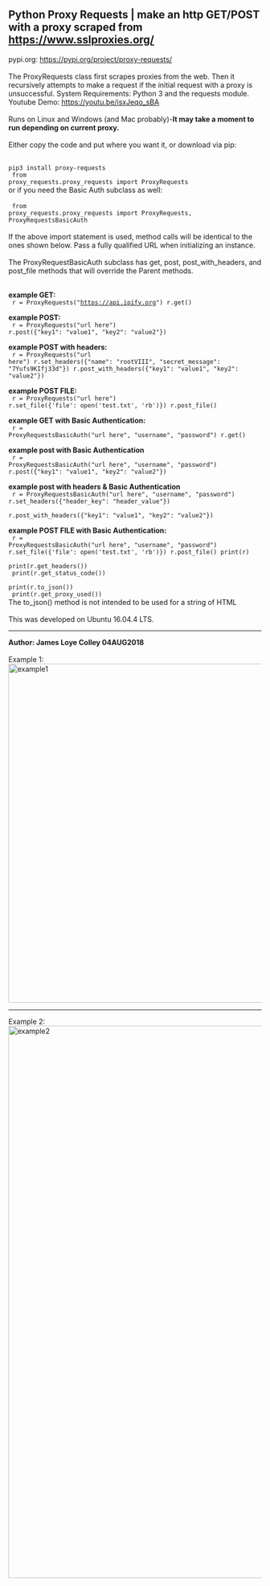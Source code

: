 ## Python Proxy Requests | make an http GET/POST with a proxy scraped from https://www.sslproxies.org/
pypi.org: https://pypi.org/project/proxy-requests/
<br><br>
The ProxyRequests class first scrapes proxies from the web. Then it recursively attempts to make a request if the initial request with a proxy is unsuccessful. System Requirements: Python 3 and the requests module.
<br> Youtube Demo:  https://youtu.be/isxJeqo_sBA
<br><br>
Runs on Linux and Windows (and Mac probably)-<b>It may take a moment to run depending on current proxy.</b>
<br><br>
Either copy the code and put where you want it, or download via pip:
<br><br>
<code>
pip3 install proxy-requests
</code>
<br>
<code>
from proxy_requests.proxy_requests import ProxyRequests
</code>
<br>
or if you need the Basic Auth subclass as well:
<br><br>
<code>
from proxy_requests.proxy_requests import ProxyRequests, ProxyRequestsBasicAuth
</code>
<br><br>
If the above import statement is used, method calls will be identical to the ones shown below. Pass a fully qualified URL when initializing an instance.
<br><br>
The ProxyRequestBasicAuth subclass has get, post, post_with_headers, and post_file methods that will override the Parent methods.
<br><br>

<b>example GET:</b><br>
<code>
  r = ProxyRequests("https://api.ipify.org")
  r.get()
</code>

<b>example POST:</b><br>
<code>
  r = ProxyRequests("url here")
  r.post({"key1": "value1", "key2": "value2"})
</code>

<b>example POST with headers:</b><br>
<code>
  r = ProxyRequests("url here")
  r.set_headers({"name": "rootVIII", "secret_message": "7Yufs9KIfj33d"})
  r.post_with_headers({"key1": "value1", "key2": "value2"})
</code>

<b>example POST FILE:</b><br>
<code>
  r = ProxyRequests("url here")
  r.set_file({'file': open('test.txt', 'rb')})
  r.post_file()
</code>

<b>example GET with Basic Authentication:</b><br>
<code>
  r = ProxyRequestsBasicAuth("url here", "username", "password")
  r.get()
</code>

<b>example post with Basic Authentication</b><br>
<code>
  r = ProxyRequestsBasicAuth("url here", "username", "password")
  r.post({"key1": "value1", "key2": "value2"})
</code>

<b>example post with headers & Basic Authentication</b><br>
<code>
  r = ProxyRequestsBasicAuth("url here", "username", "password")
  r.set_headers({"header_key": "header_value"})<br>
  r.post_with_headers({"key1": "value1", "key2": "value2"})
</code>

<b>example POST FILE with Basic Authentication:</b><br>
<code>
  r = ProxyRequestsBasicAuth("url here", "username", "password")
  r.set_file({'file': open('test.txt', 'rb')})
  r.post_file()
  print(r)<br>
  print(r.get_headers())<br>
  print(r.get_status_code())<br>
  print(r.to_json())<br>
  print(r.get_proxy_used())
</code>
<br>
The to_json() method is not intended to be used for a string of HTML
<br><br>
This was developed on Ubuntu 16.04.4 LTS.
<hr>
<b>Author: James Loye Colley  04AUG2018</b><br><br>
Example 1:<br>
<img src="https://github.com/rootVIII/proxy_requests/blob/master/example.png" alt="example1" height="675" width="950"><hr>
Example 2:<br>
<img src="https://github.com/rootVIII/proxy_requests/blob/master/example_post_with_headers.png" alt="example2" height="1100" width="950">
